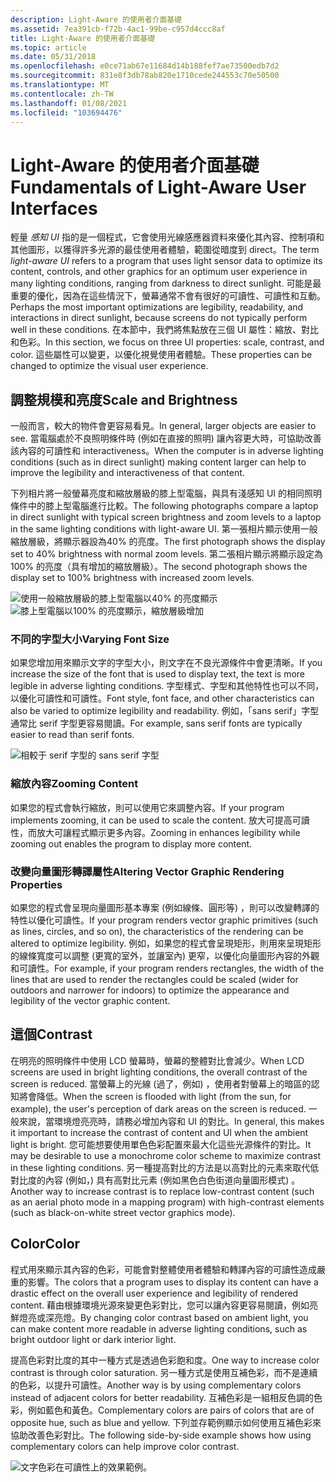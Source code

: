 ```yaml
---
description: Light-Aware 的使用者介面基礎
ms.assetid: 7ea391cb-f72b-4ac1-99be-c957d4ccc8af
title: Light-Aware 的使用者介面基礎
ms.topic: article
ms.date: 05/31/2018
ms.openlocfilehash: e0ce71ab67e11684d14b188fef7ae73500edb7d2
ms.sourcegitcommit: 831e8f3db78ab820e1710cede244553c70e50500
ms.translationtype: MT
ms.contentlocale: zh-TW
ms.lasthandoff: 01/08/2021
ms.locfileid: "103694476"
---
```

# <a name="fundamentals-of-light-aware-user-interfaces"></a><span data-ttu-id="20e5f-103">Light-Aware 的使用者介面基礎</span><span class="sxs-lookup"><span data-stu-id="20e5f-103">Fundamentals of Light-Aware User Interfaces</span></span>

<span data-ttu-id="20e5f-104">輕量 *感知 UI* 指的是一個程式，它會使用光線感應器資料來優化其內容、控制項和其他圖形，以獲得許多光源的最佳使用者體驗，範圍從暗度到 direct。</span><span class="sxs-lookup"><span data-stu-id="20e5f-104">The term *light-aware UI* refers to a program that uses light sensor data to optimize its content, controls, and other graphics for an optimum user experience in many lighting conditions, ranging from darkness to direct sunlight.</span></span> <span data-ttu-id="20e5f-105">可能是最重要的優化，因為在這些情況下，螢幕通常不會有很好的可讀性、可讀性和互動。</span><span class="sxs-lookup"><span data-stu-id="20e5f-105">Perhaps the most important optimizations are legibility, readability, and interactions in direct sunlight, because screens do not typically perform well in these conditions.</span></span> <span data-ttu-id="20e5f-106">在本節中，我們將焦點放在三個 UI 屬性：縮放、對比和色彩。</span><span class="sxs-lookup"><span data-stu-id="20e5f-106">In this section, we focus on three UI properties: scale, contrast, and color.</span></span> <span data-ttu-id="20e5f-107">這些屬性可以變更，以優化視覺使用者體驗。</span><span class="sxs-lookup"><span data-stu-id="20e5f-107">These properties can be changed to optimize the visual user experience.</span></span>

## <a name="scale-and-brightness"></a><span data-ttu-id="20e5f-108">調整規模和亮度</span><span class="sxs-lookup"><span data-stu-id="20e5f-108">Scale and Brightness</span></span>

<span data-ttu-id="20e5f-109">一般而言，較大的物件會更容易看見。</span><span class="sxs-lookup"><span data-stu-id="20e5f-109">In general, larger objects are easier to see.</span></span> <span data-ttu-id="20e5f-110">當電腦處於不良照明條件時 (例如在直接的照明) 讓內容更大時，可協助改善該內容的可讀性和 interactiveness。</span><span class="sxs-lookup"><span data-stu-id="20e5f-110">When the computer is in adverse lighting conditions (such as in direct sunlight) making content larger can help to improve the legibility and interactiveness of that content.</span></span>

<span data-ttu-id="20e5f-111">下列相片將一般螢幕亮度和縮放層級的膝上型電腦，與具有淺感知 UI 的相同照明條件中的膝上型電腦進行比較。</span><span class="sxs-lookup"><span data-stu-id="20e5f-111">The following photographs compare a laptop in direct sunlight with typical screen brightness and zoom levels to a laptop in the same lighting conditions with light-aware UI.</span></span> <span data-ttu-id="20e5f-112">第一張相片顯示使用一般縮放層級，將顯示器設為40% 的亮度。</span><span class="sxs-lookup"><span data-stu-id="20e5f-112">The first photograph shows the display set to 40% brightness with normal zoom levels.</span></span> <span data-ttu-id="20e5f-113">第二張相片顯示將顯示設定為100% 的亮度（具有增加的縮放層級）。</span><span class="sxs-lookup"><span data-stu-id="20e5f-113">The second photograph shows the display set to 100% brightness with increased zoom levels.</span></span>

![使用一般縮放層級的膝上型電腦以40% 的亮度顯示](images/laptop-40.png)![膝上型電腦以100% 的亮度顯示，縮放層級增加](images/laptop-100.png)

### <a name="varying-font-size"></a><span data-ttu-id="20e5f-116">不同的字型大小</span><span class="sxs-lookup"><span data-stu-id="20e5f-116">Varying Font Size</span></span>

<span data-ttu-id="20e5f-117">如果您增加用來顯示文字的字型大小，則文字在不良光源條件中會更清晰。</span><span class="sxs-lookup"><span data-stu-id="20e5f-117">If you increase the size of the font that is used to display text, the text is more legible in adverse lighting conditions.</span></span> <span data-ttu-id="20e5f-118">字型樣式、字型和其他特性也可以不同，以優化可讀性和可讀性。</span><span class="sxs-lookup"><span data-stu-id="20e5f-118">Font style, font face, and other characteristics can also be varied to optimize legibility and readability.</span></span> <span data-ttu-id="20e5f-119">例如，「sans serif」字型通常比 serif 字型更容易閱讀。</span><span class="sxs-lookup"><span data-stu-id="20e5f-119">For example, sans serif fonts are typically easier to read than serif fonts.</span></span>

![相較于 serif 字型的 sans serif 字型](images/fonts.png)

### <a name="zooming-content"></a><span data-ttu-id="20e5f-121">縮放內容</span><span class="sxs-lookup"><span data-stu-id="20e5f-121">Zooming Content</span></span>

<span data-ttu-id="20e5f-122">如果您的程式會執行縮放，則可以使用它來調整內容。</span><span class="sxs-lookup"><span data-stu-id="20e5f-122">If your program implements zooming, it can be used to scale the content.</span></span> <span data-ttu-id="20e5f-123">放大可提高可讀性，而放大可讓程式顯示更多內容。</span><span class="sxs-lookup"><span data-stu-id="20e5f-123">Zooming in enhances legibility while zooming out enables the program to display more content.</span></span>

### <a name="altering-vector-graphic-rendering-properties"></a><span data-ttu-id="20e5f-124">改變向量圖形轉譯屬性</span><span class="sxs-lookup"><span data-stu-id="20e5f-124">Altering Vector Graphic Rendering Properties</span></span>

<span data-ttu-id="20e5f-125">如果您的程式會呈現向量圖形基本專案 (例如線條、圓形等) ，則可以改變轉譯的特性以優化可讀性。</span><span class="sxs-lookup"><span data-stu-id="20e5f-125">If your program renders vector graphic primitives (such as lines, circles, and so on), the characteristics of the rendering can be altered to optimize legibility.</span></span> <span data-ttu-id="20e5f-126">例如，如果您的程式會呈現矩形，則用來呈現矩形的線條寬度可以調整 (更寬的室外，並讓室內) 更窄，以優化向量圖形內容的外觀和可讀性。</span><span class="sxs-lookup"><span data-stu-id="20e5f-126">For example, if your program renders rectangles, the width of the lines that are used to render the rectangles could be scaled (wider for outdoors and narrower for indoors) to optimize the appearance and legibility of the vector graphic content.</span></span>

## <a name="contrast"></a><span data-ttu-id="20e5f-127">這個</span><span class="sxs-lookup"><span data-stu-id="20e5f-127">Contrast</span></span>

<span data-ttu-id="20e5f-128">在明亮的照明條件中使用 LCD 螢幕時，螢幕的整體對比會減少。</span><span class="sxs-lookup"><span data-stu-id="20e5f-128">When LCD screens are used in bright lighting conditions, the overall contrast of the screen is reduced.</span></span> <span data-ttu-id="20e5f-129">當螢幕上的光線 (過了，例如) ，使用者對螢幕上的暗區的認知將會降低。</span><span class="sxs-lookup"><span data-stu-id="20e5f-129">When the screen is flooded with light (from the sun, for example), the user's perception of dark areas on the screen is reduced.</span></span> <span data-ttu-id="20e5f-130">一般來說，當環境燈亮亮時，請務必增加內容和 UI 的對比。</span><span class="sxs-lookup"><span data-stu-id="20e5f-130">In general, this makes it important to increase the contrast of content and UI when the ambient light is bright.</span></span> <span data-ttu-id="20e5f-131">您可能想要使用單色色彩配置來最大化這些光源條件的對比。</span><span class="sxs-lookup"><span data-stu-id="20e5f-131">It may be desirable to use a monochrome color scheme to maximize contrast in these lighting conditions.</span></span> <span data-ttu-id="20e5f-132">另一種提高對比的方法是以高對比的元素來取代低對比度的內容 (例如，) 具有高對比元素 (例如黑色白色街道向量圖形模式) 。</span><span class="sxs-lookup"><span data-stu-id="20e5f-132">Another way to increase contrast is to replace low-contrast content (such as an aerial photo mode in a mapping program) with high-contrast elements (such as black-on-white street vector graphics mode).</span></span>

## <a name="color"></a><span data-ttu-id="20e5f-133">Color</span><span class="sxs-lookup"><span data-stu-id="20e5f-133">Color</span></span>

<span data-ttu-id="20e5f-134">程式用來顯示其內容的色彩，可能會對整體使用者體驗和轉譯內容的可讀性造成嚴重的影響。</span><span class="sxs-lookup"><span data-stu-id="20e5f-134">The colors that a program uses to display its content can have a drastic effect on the overall user experience and legibility of rendered content.</span></span> <span data-ttu-id="20e5f-135">藉由根據環境光源來變更色彩對比，您可以讓內容更容易閱讀，例如亮鮮燈亮或深亮燈。</span><span class="sxs-lookup"><span data-stu-id="20e5f-135">By changing color contrast based on ambient light, you can make content more readable in adverse lighting conditions, such as bright outdoor light or dark interior light.</span></span>

<span data-ttu-id="20e5f-136">提高色彩對比度的其中一種方式是透過色彩飽和度。</span><span class="sxs-lookup"><span data-stu-id="20e5f-136">One way to increase color contrast is through color saturation.</span></span> <span data-ttu-id="20e5f-137">另一種方式是使用互補色彩，而不是連續的色彩，以提升可讀性。</span><span class="sxs-lookup"><span data-stu-id="20e5f-137">Another way is by using complementary colors instead of adjacent colors for better readability.</span></span> <span data-ttu-id="20e5f-138">互補色彩是一組相反色調的色彩，例如藍色和黃色。</span><span class="sxs-lookup"><span data-stu-id="20e5f-138">Complementary colors are pairs of colors that are of opposite hue, such as blue and yellow.</span></span> <span data-ttu-id="20e5f-139">下列並存範例顯示如何使用互補色彩來協助改善色彩對比。</span><span class="sxs-lookup"><span data-stu-id="20e5f-139">The following side-by-side example shows how using complementary colors can help improve color contrast.</span></span>

![文字色彩在可讀性上的效果範例。](images/color.png)

 

 



